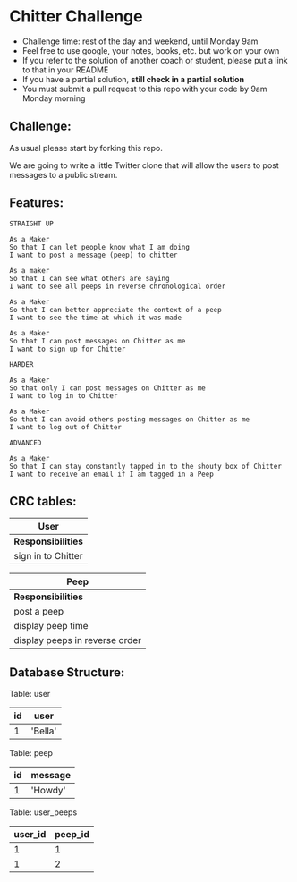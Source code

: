 Chitter Challenge
=================

* Challenge time: rest of the day and weekend, until Monday 9am
* Feel free to use google, your notes, books, etc. but work on your own
* If you refer to the solution of another coach or student, please put a link to that in your README
* If you have a partial solution, **still check in a partial solution**
* You must submit a pull request to this repo with your code by 9am Monday morning

Challenge:
-------

As usual please start by forking this repo.

We are going to write a little Twitter clone that will allow the users to post messages to a public stream.

Features:
-------

```
STRAIGHT UP

As a Maker
So that I can let people know what I am doing  
I want to post a message (peep) to chitter

As a maker
So that I can see what others are saying  
I want to see all peeps in reverse chronological order

As a Maker
So that I can better appreciate the context of a peep
I want to see the time at which it was made

As a Maker
So that I can post messages on Chitter as me
I want to sign up for Chitter

HARDER

As a Maker
So that only I can post messages on Chitter as me
I want to log in to Chitter

As a Maker
So that I can avoid others posting messages on Chitter as me
I want to log out of Chitter

ADVANCED

As a Maker
So that I can stay constantly tapped in to the shouty box of Chitter
I want to receive an email if I am tagged in a Peep
```

CRC tables:
------


|            User                 |
|---------------------------------|
|**Responsibilities** | **Collaborators** |
| sign in to Chitter | Chitter |

|            Peep                 |
|---------------------------------|
|**Responsibilities** | **Collaborators**|
| post a peep |  
| display peep time |  
| display peeps in reverse order |

Database Structure:
-----

Table: user

| id | user |
|----|------|
| 1  | 'Bella' |

Table: peep

| id | message |
|----|--------|
| 1  | 'Howdy' |

Table: user_peeps

| user_id | peep_id |
|--------|------|
| 1 | 1 |
| 1 | 2 |
